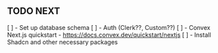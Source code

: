 ## TODO NEXT

[ ] - Set up database schema
[ ] - Auth (Clerk??, Custom??)
[ ] - Convex Next.js quickstart - https://docs.convex.dev/quickstart/nextjs
[ ] - Install Shadcn and other necessary packages